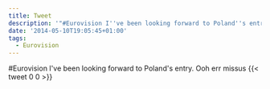 ```yaml
---
title: Tweet
description: '"#Eurovision I''ve been looking forward to Poland''s entry. Ooh err missus"'
date: '2014-05-10T19:05:45+01:00'
tags:
  - Eurovision
---
```

#Eurovision I've been looking forward to Poland's entry. Ooh err missus
      {{< tweet 0 0 >}}
    
